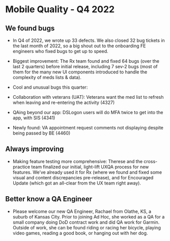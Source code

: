 # Mobile Quality - Q4 2022

## We found bugs
 * In Q4 of 2022, we wrote up 33 defects. We also closed 32 bug tickets in the last month of 2022, so a big shout out to the onboarding FE engineers who fixed bugs to get up to speed.

 * Biggest improvement: The Rx team found and fixed 64 bugs (over the last 2 quarters) before initial release, including 7 sev-2 bugs (most of them for the many new UI components introduced to handle the complexity of meds lists & data).
 * Cool and unusual bugs this quarter:
 * Collaboration with veterans (UAT): Veterans want the med list to refresh when leaving and re-entering the activity (4327)
 * QAing beyond our app: DSLogon users will do MFA twice to get into the app, with SIS (4341)
 * Newly found: VA appointment request comments not displaying despite being passed by BE (4460)
## Always improving
 * Making feature testing more comprehensive: Therese and the cross-practice team finalized our initial, light-lift UXQA process for new features. We’ve already used it for Rx (where we found and fixed some visual and content discrepancies pre-release), and for Encouraged Update (which got an all-clear from the UX team right away).
## Better know a QA Engineer
 * Please welcome our new QA Engineer, Rachael from Olathe, KS, a suburb of Kansas City. Prior to joining Ad Hoc, she worked as a QA for a small company doing DoD contract work and did QA work for Garmin. Outside of work, she can be found riding or racing her bicycle, playing video games, reading a good book, or hanging out with her dog.
